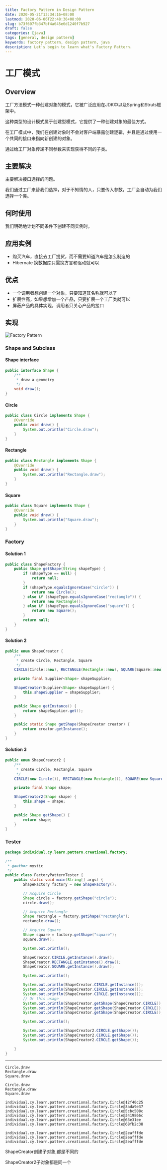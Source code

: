 ```yaml
---
title: Factory Pattern in Design Pattern
date: 2020-05-21T13:34:16+08:00
lastmod: 2020-06-06T22:48:36+08:00
slug: b73f607fb347bf4a645e6d1240f7b927
draft: false
categories: [java]
tags: [general, design pattern]
keywords: factory pattern, design pattern, java
description: Let's begin to learn what's Factory Pattern.
---
```

# 工厂模式

## Overview

工厂方法模式一种创建对象的模式，它被广泛应用在JDK中以及Spring和Struts框架中。

这种类型的设计模式属于创建型模式，它提供了一种创建对象的最佳方式。

在工厂模式中，我们在创建对象时不会对客户端暴露创建逻辑，并且是通过使用一个共同的接口来指向新创建的对象。

通过给工厂对象传递不同参数来实现获得不同的子类。

## 主要解决

主要解决接口选择的问题。

我们通过工厂来替我们选择，对于不知情的人，只要传入参数，工厂会自动为我们选择一个类。

## 何时使用

我们明确地计划不同条件下创建不同实例时。

## 应用实例

- 购买汽车，直接去工厂提货，而不需要知道汽车是怎么制造的
- Hibernate 换数据库只需换方言和驱动就可以

## 优点

- 一个调用者想创建一个对象，只要知道其名称就可以了
- 扩展性高，如果想增加一个产品，只要扩展一个工厂类就可以
- 屏蔽产品的具体实现，调用者只关心产品的接口

## 实现

![Factory Pattern](assets/factory-pattern.png)

### Shape and Subclass

#### Shape interface

```java
public interface Shape {
    /**
     * draw a geometry
     */
    void draw();
}
```

#### Circle

```java
public class Circle implements Shape {
    @Override
    public void draw() {
        System.out.println("Circle.draw");
    }
}
```

#### Rectangle

```java
public class Rectangle implements Shape {
    @Override
    public void draw() {
        System.out.println("Rectangle.draw");
    }
}
```

#### Square

```java
public class Square implements Shape {
    @Override
    public void draw() {
        System.out.println("Square.draw");
    }
}
```

### Factory

#### Solution 1

```java
public class ShapeFactory {
    public Shape getShape(String shapeType) {
        if (shapeType == null) {
            return null;
        }
        if (shapeType.equalsIgnoreCase("circle")) {
            return new Circle();
        } else if (shapeType.equalsIgnoreCase("rectangle")) {
            return new Rectangle();
        } else if (shapeType.equalsIgnoreCase("square")) {
            return new Square();
        }
        return null;
    }
}
```

#### Solution 2

```java
public enum ShapeCreator {
    /**
     * create Circle, Rectangle, Square
     */
    CIRCLE(Circle::new), RECTANGLE(Rectangle::new), SQUARE(Square::new);

    private final Supplier<Shape> shapeSupplier;

    ShapeCreator(Supplier<Shape> shapeSupplier) {
        this.shapeSupplier = shapeSupplier;
    }

    public Shape getInstance() {
        return shapeSupplier.get();
    }

    public static Shape getShape(ShapeCreator creator) {
        return creator.getInstance();
    }
}
```

#### Solution 3

```java
public enum ShapeCreator2 {
    /**
     * create Circle, Rectangle, Square
     */
    CIRCLE(new Circle()), RECTANGLE(new Rectangle()), SQUARE(new Square());

    private final Shape shape;

    ShapeCreator2(Shape shape) {
        this.shape = shape;
    }

    public Shape getShape() {
        return shape;
    }
}
```

### Tester

```java
package individual.cy.learn.pattern.creational.factory;

/**
 * @author mystic
 */
public class FactoryPatternTester {
    public static void main(String[] args) {
        ShapeFactory factory = new ShapeFactory();

        // Acquire Circle
        Shape circle = factory.getShape("circle");
        circle.draw();

        // Acquire Rectangle
        Shape rectangle = factory.getShape("rectangle");
        rectangle.draw();

        // Acquire Square
        Shape square = factory.getShape("square");
        square.draw();

        System.out.println();

        ShapeCreator.CIRCLE.getInstance().draw();
        ShapeCreator.RECTANGLE.getInstance().draw();
        ShapeCreator.SQUARE.getInstance().draw();

        System.out.println();

        System.out.println(ShapeCreator.CIRCLE.getInstance());
        System.out.println(ShapeCreator.CIRCLE.getInstance());
        System.out.println(ShapeCreator.CIRCLE.getInstance());
        // Or this usage
        System.out.println(ShapeCreator.getShape(ShapeCreator.CIRCLE));
        System.out.println(ShapeCreator.getShape(ShapeCreator.CIRCLE));
        System.out.println(ShapeCreator.getShape(ShapeCreator.CIRCLE));

        System.out.println();

        System.out.println(ShapeCreator2.CIRCLE.getShape());
        System.out.println(ShapeCreator2.CIRCLE.getShape());
        System.out.println(ShapeCreator2.CIRCLE.getShape());

    }
}
```

---

```text
Circle.draw
Rectangle.draw
Square.draw

Circle.draw
Rectangle.draw
Square.draw

individual.cy.learn.pattern.creational.factory.Circle@12f40c25
individual.cy.learn.pattern.creational.factory.Circle@3ada9e37
individual.cy.learn.pattern.creational.factory.Circle@5cbc508c
individual.cy.learn.pattern.creational.factory.Circle@3419866c
individual.cy.learn.pattern.creational.factory.Circle@63e31ee
individual.cy.learn.pattern.creational.factory.Circle@68fb2c38

individual.cy.learn.pattern.creational.factory.Circle@2eafffde
individual.cy.learn.pattern.creational.factory.Circle@2eafffde
individual.cy.learn.pattern.creational.factory.Circle@2eafffde

```

ShapeCreator创建子对象,都是不同的

ShapeCreator2子对象都是同一个

